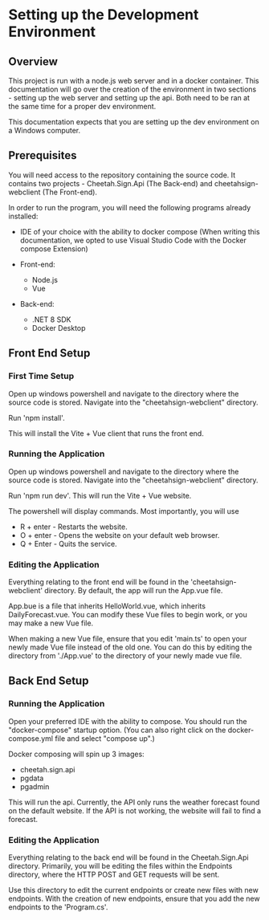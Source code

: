 # Setting up the Development Environment

## Overview
This project is run with a node.js web server and in a docker container. This documentation will go over the creation of the
environment in two sections - setting up the web server and setting up the api. Both need to be ran at the same
time for a proper dev environment.

This documentation expects that you are setting up the dev environment on a Windows computer. 

## Prerequisites

You will need access to the repository containing the source code. It contains two projects - Cheetah.Sign.Api (The Back-end)
and cheetahsign-webclient (The Front-end). 

In order to run the program, you will need the following programs already installed:

- IDE of your choice with the ability to docker compose (When writing this documentation, we opted to use Visual Studio Code 
with the Docker compose Extension)

- Front-end:
  - Node.js
  - Vue

- Back-end:
  - .NET 8 SDK
  - Docker Desktop

## Front End Setup

### First Time Setup

Open up windows powershell and navigate to the directory where the source code is stored. Navigate into the
"cheetahsign-webclient" directory.

Run 'npm install'. 

This will install the Vite + Vue client that runs the front end.

### Running the Application

Open up windows powershell and navigate to the directory where the source code is stored. Navigate into the
"cheetahsign-webclient" directory.

Run 'npm run dev'. This will run the Vite + Vue website.

The powershell will display commands. Most importantly, you will use 
- R + enter - Restarts the website.
- O + enter - Opens the website on your default web browser.
- Q + Enter - Quits the service.

### Editing the Application

Everything relating to the front end will be found in the 'cheetahsign-webclient' directory. By default, the app will run
the App.vue file. 

App.bue is a file that inherits HelloWorld.vue, which inherits DailyForecast.vue. You can modify these Vue files to
begin work, or you may make a new Vue file. 

When making a new Vue file, ensure that you edit 'main.ts' to open your newly made
Vue file instead of the old one. You can do this by editing the directory from './App.vue' to the directory of your newly
made vue file.


## Back End Setup

### Running the Application

Open your preferred IDE with the ability to compose. You should run the "docker-compose" startup option.
(You can also right click on the docker-compose.yml file and select "compose up".)

Docker composing will spin up 3 images: 
- cheetah.sign.api
- pgdata
- pgadmin

This will run the api. Currently, the API only runs the weather forecast found on the default website. If the API is not working,
the website will fail to find a forecast.

### Editing the Application

Everything relating to the back end will be found in the Cheetah.Sign.Api directory. Primarily, you will be editing the 
files within the Endpoints directory, where the HTTP POST and GET requests will be sent.

Use this directory to edit the current endpoints or create new files with new endpoints. With the creation of new endpoints,
ensure that you add the new endpoints to the 'Program.cs'.



